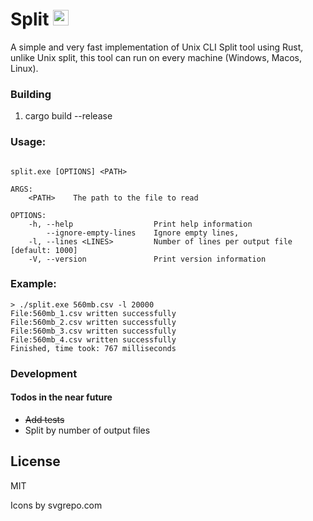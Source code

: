 # Split <img src="https://www.pngrepo.com/png/180449/512/scissors-cut.png" width="25">

A simple and very fast implementation of Unix CLI Split tool using Rust,<br />
unlike Unix split, this tool can run on every machine (Windows, Macos, Linux).

### Building

1. cargo build --release

### Usage:

```

split.exe [OPTIONS] <PATH>

ARGS:
    <PATH>    The path to the file to read

OPTIONS:
    -h, --help                  Print help information
        --ignore-empty-lines    Ignore empty lines,
    -l, --lines <LINES>         Number of lines per output file [default: 1000]
    -V, --version               Print version information

```

### Example:

```
> ./split.exe 560mb.csv -l 20000
File:560mb_1.csv written successfully
File:560mb_2.csv written successfully
File:560mb_3.csv written successfully
File:560mb_4.csv written successfully
Finished, time took: 767 milliseconds
```

### Development

#### Todos in the near future

- ~~Add tests~~
- Split by number of output files

License
----

MIT

Icons by svgrepo.com